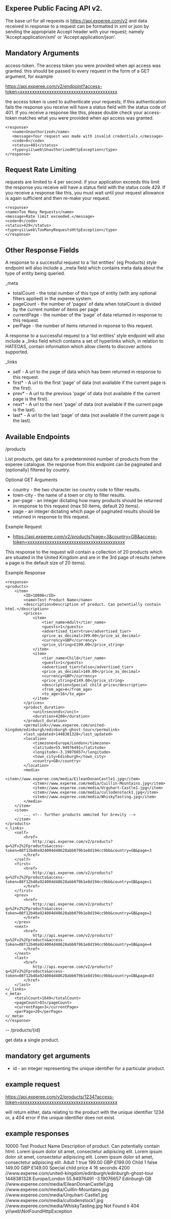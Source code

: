 Experee Public Facing API v2.
--

The base url for all requests is https://api.experee.com/v2 and data received in response to a request can be formatted in xml or json by sending the appropriate Accept header with your request; namely 'Accept:application/xml' or 'Accept:application/json'.

Mandatory Arguments
--
access-token. The access token you were provided when api access was granted. this should be passed to every request in the form of a GET argument, for example

https://api.experee.com/v2/endpoint?access-token=xxxxxxxxxxxxxxxxxxxxxxxxxxxxxxxxxxxxxxxx

the access token is used to authenticate your requests; if this authentication fails the response you receive will have a status field with the status code of 401. If you receive a response like this, please double check your access-token matches what you were provided when api access was granted.

    <response>
       <name>Unauthorized</name>
       <message>Your request was made with invalid credentials.</message>
       <code>0</code>
       <status>401</status>
       <type>yii\web\UnauthorizedHttpException</type>
    </response>

Request Rate Limiting
--
requests are limited to 4 per second. if your application exceeds this limit the response you receive will have a status field with the status code 429. If you receive a response like this, you must wait until your request allowance is again sufficient and then re-make your request.

    <response>
	<name>Too Many Requests</name>
	<message>Rate limit exceeded.</message>
	<code>0</code>
	<status>429</status>
	<type>yii\web\TooManyRequestsHttpException</type>
    </response>

Other Response Fields
--
A response to a successful request to a 'list entities' (eg Products) style endpoint will also include a _meta field which contains meta data about the type of entity being queried.

_meta
 - totalCount - the total number of this type of entity (with any optional filters applied) in the experee system.
 - pageCount - the number of 'pages' of data when totalCount is divided by the current number of items per page
 - currentPage - the number of the 'page' of data returned in response to this request.
 - perPage - the number of items returned in reponse to this request.

 A response to a successful request to a 'list entities' style endpoint will also include a _links field which contains a set of hyperlinks which, in relation to HATEOAS, contain information which allow clients to discover actions supported.

 _links
  - self - A url to the page of data which has been returned in response to this request.
  - first* - A url to the first 'page' of data (not available if the current page is the first).
  - prev* - A url to the previous 'page' of data (not available if the current page is the first).
  - next* - A url to the next 'page' of data (not available if the current page is the last).
  - last* - A url to the last 'page' of data (not available if the current page is the last).

Available Endpoints
--
/products

List products, get data for a predetermined number of products from the experee catalogue. the response from this endpoint can be paginated and (optionally) filtered by country.

Optional GET Arguments

- country - the two character iso country code to filter results.
- town-city - the name of a town or city to filter results.
- per-page - an integer dictating how many products should be returned in response to this request (max 50 items, default 20 items).
- page - an integer dictating which page of paginated results should be returned in response to this request.


Example Request

- https://api.experee.com/v2/products?page=3&country=GB&access-token=xxxxxxxxxxxxxxxxxxxxxxxxxxxxxxxxxxxxxxxx

This response to the request will contain a collection of 20 products which are situated in the United Kingdom and are in the 3rd page of results (where a page is the default size of 20 items).

Example Response

    <response>
	<products>
		<item>
			<ID>10000</ID>
			<name>Test Product Name</name>
			<description>Description of product. Can potentially contain html.</description>
			<prices>
				<item>
					<tier_name>Adult</tier_name>
					<guests>1</guests>
					<advertised_tier>true</advertised_tier>
					<price_as_decimal>199.00</price_as_decimal>
					<currency>GBP</currency>
					<price_string>£199.00</price_string>
				</item>
				<item>
					<tier_name>Child</tier_name>
					<guests>1</guests>
					<advertised_tier>false</advertised_tier>
					<price_as_decimal>149.00</price_as_decimal>
					<currency>GBP</currency>
					<price_string>£149.00</price_string>
					<description>Special child price</description>
					<from_age>4</from_age>
					<to_age>16</to_age>
				</item>
			</prices>
			<product_duration>
				<unit>seconds</unit>
				<duration>4200</duration>
			</product_duration>
			<permalink>//www.experee.com/united-kingdom/edinburgh/edinburgh-ghost-tour</permalink>
			<last_updated>1448381328</last_updated>
			<location>
				<timezone>Europe/London</timezone>
				<latitude>55.94976491</latitude>
				<longitude>-3.19076657</longitude>
				<town_city>Edinburgh</town_city>
				<country>GB</country>
			</location>
			<media>
				<item>//www.experee.com/media/EileanDonanCastle1.jpg</item>
				<item>//www.experee.com/media/Cuillin-Mountains.jpg</item>
				<item>//www.experee.com/media/Urquhart-Castle1.jpg</item>
				<item>//www.experee.com/media/cullodenstock1.jpg</item>
				<item>//www.experee.com/media/WhiskyTasting.jpg</item>
			</media>
		</item>
		<item>
			... <!-- further products ommited for brevity -->
		</item>
	</products>
	<_links>
		<self>
			<href>
				http://api.experee.com/v2/products?q=%2Fv2%2Fproducts&access-token=08f12b40a924004d48628abb079b1e8d194cc9bb&country=GB&page=3
			</href>
		</self>
		<first>
			<href>
				http://api.experee.com/v2/products?q=%2Fv2%2Fproducts&access-token=08f12b40a924004d48628abb079b1e8d194cc9bb&country=GB&page=1
			</href>
		</first>
		<prev>
			<href>
				http://api.experee.com/v2/products?q=%2Fv2%2Fproducts&access-token=08f12b40a924004d48628abb079b1e8d194cc9bb&country=GB&page=2
			</href>
		</prev>
		<next>
			<href>
				http://api.experee.com/v2/products?q=%2Fv2%2Fproducts&access-token=08f12b40a924004d48628abb079b1e8d194cc9bb&country=GB&page=4
			</href>
		</next>
		<last>
			<href>
				http://api.experee.com/v2/products?q=%2Fv2%2Fproducts&access-token=08f12b40a924004d48628abb079b1e8d194cc9bb&country=GB&page=83
			</href>
		</last>
	</_links>
	<_meta>
		<totalCount>1649</totalCount>
		<pageCount>83</pageCount>
		<currentPage>3</currentPage>
		<perPage>20</perPage>
	</_meta>
    </response>

--
/products/{id}

get data a single product.

mandatory get arguments
--
- id - an integer representing the unique identifier for a particular product.

example request
-- 
https://api.experee.com/v2/products/1234?access-token=xxxxxxxxxxxxxxxxxxxxxxxxxxxxxxxxxxxxxxxx

will return either, data relating to the product with the unique identifier 1234 or, a 404 error if the unique identifier does not exist.

example responses
--
<response>
	<ID>10000</ID>
	<name>Test Product Name</name>
	<description>Description of product. Can potentially contain html.</description>
	<fact1>Lorem ipsum dolor sit amet, consectetur adipiscing elit.</fact1>
	<fact2>Lorem ipsum dolor sit amet, consectetur adipiscing elit.</fact2>
	<fact3>Lorem ipsum dolor sit amet, consectetur adipiscing elit.</fact3>
	<prices>
		<item>
			<tier_name>Adult</tier_name>
			<guests>1</guests>
			<advertised_tier>true</advertised_tier>
			<price_as_decimal>199.00</price_as_decimal>
			<currency>GBP</currency>
			<price_string>£199.00</price_string>
		</item>
		<item>
			<tier_name>Child</tier_name>
			<guests>1</guests>
			<advertised_tier>false</advertised_tier>
			<price_as_decimal>149.00</price_as_decimal>
			<currency>GBP</currency>
			<price_string>£149.00</price_string>
			<description>Special child price</description>
			<from_age>4</from_age>
			<to_age>16</to_age>
		</item>
	</prices>
	<product_duration>
		<unit>seconds</unit>
		<duration>4200</duration>
	</product_duration>
	<permalink>//www.experee.com/united-kingdom/edinburgh/edinburgh-ghost-tour</permalink>
	<last_updated>1448381328</last_updated>
	<location>
		<timezone>Europe/London</timezone>
		<latitude>55.94976491</latitude>
		<longitude>-3.19076657</longitude>
		<town_city>Edinburgh</town_city>
		<country>GB</country>
	</location>
	<media>
		<item>//www.experee.com/media/EileanDonanCastle1.jpg</item>
		<item>//www.experee.com/media/Cuillin-Mountains.jpg</item>
		<item>//www.experee.com/media/Urquhart-Castle1.jpg</item>
		<item>//www.experee.com/media/cullodenstock1.jpg</item>
		<item>//www.experee.com/media/WhiskyTasting.jpg</item>
	</media>
</response>

<response>
	<name>Not Found</name>
	<message/>
	<code>0</code>
	<status>404</status>
	<type>yii\web\NotFoundHttpException</type>
</response>
